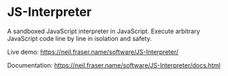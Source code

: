 JS-Interpreter
==============

A sandboxed JavaScript interpreter in JavaScript.  Execute arbitrary JavaScript
code line by line in isolation and safety.

Live demo:
https://neil.fraser.name/software/JS-Interpreter/

Documentation:
https://neil.fraser.name/software/JS-Interpreter/docs.html
